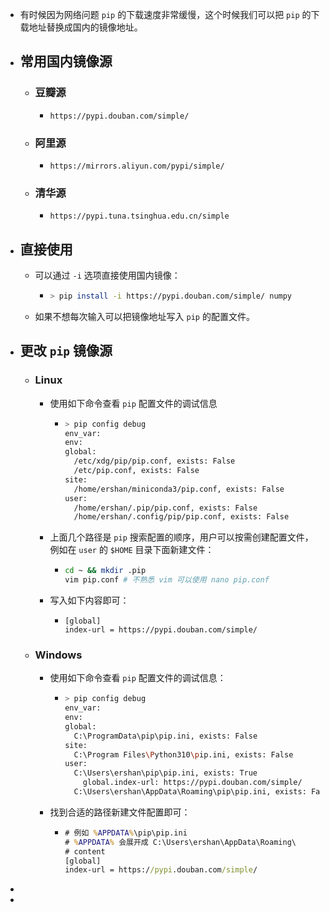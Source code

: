 - 有时候因为网络问题 `pip` 的下载速度非常缓慢，这个时候我们可以把 `pip` 的下载地址替换成国内的镜像地址。
- ## 常用国内镜像源
	- ### 豆瓣源
		- ```plaintext
		  https://pypi.douban.com/simple/
		  ```
	- ### 阿里源
		- ```plaintext
		  https://mirrors.aliyun.com/pypi/simple/
		  ```
	- ### 清华源
		- ```plaintext
		  https://pypi.tuna.tsinghua.edu.cn/simple
		  ```
- ## 直接使用
	- 可以通过 `-i` 选项直接使用国内镜像：
		- ```sh
		  > pip install -i https://pypi.douban.com/simple/ numpy
		  ```
	- 如果不想每次输入可以把镜像地址写入 `pip` 的配置文件。
- ## 更改 `pip` 镜像源
	- ### Linux
		- 使用如下命令查看 `pip` 配置文件的调试信息
			- ```sh
			  > pip config debug
			  env_var:
			  env:
			  global:
			    /etc/xdg/pip/pip.conf, exists: False
			    /etc/pip.conf, exists: False
			  site:
			    /home/ershan/miniconda3/pip.conf, exists: False
			  user:
			    /home/ershan/.pip/pip.conf, exists: False
			    /home/ershan/.config/pip/pip.conf, exists: False
			  ```
		- 上面几个路径是 `pip` 搜索配置的顺序，用户可以按需创建配置文件，例如在 `user` 的 `$HOME` 目录下面新建文件：
			- ```sh
			  cd ~ && mkdir .pip
			  vim pip.conf # 不熟悉 vim 可以使用 nano pip.conf
			  ```
		- 写入如下内容即可：
			- ```plaintext
			  [global]
			  index-url = https://pypi.douban.com/simple/
			  ```
	- ### Windows
		- 使用如下命令查看 `pip` 配置文件的调试信息：
			- ```sh
			  > pip config debug
			  env_var:
			  env:
			  global:
			    C:\ProgramData\pip\pip.ini, exists: False
			  site:
			    C:\Program Files\Python310\pip.ini, exists: False
			  user:
			    C:\Users\ershan\pip\pip.ini, exists: True
			      global.index-url: https://pypi.douban.com/simple/
			    C:\Users\ershan\AppData\Roaming\pip\pip.ini, exists: False
			  ```
		- 找到合适的路径新建文件配置即可：
			- ```bat
			  # 例如 %APPDATA%\pip\pip.ini
			  # %APPDATA% 会展开成 C:\Users\ershan\AppData\Roaming\
			  # content
			  [global]
			  index-url = https://pypi.douban.com/simple/
			  ```
-
-